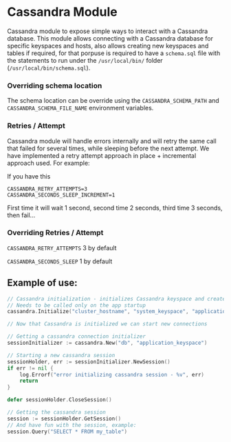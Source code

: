 # Cassandra Module

Cassandra module to expose simple ways to interact with a Cassandra database.
This module allows connecting with a Cassandra database for specific keyspaces and hosts, also allows creating new 
keyspaces and tables if required, for that porpuse is required to have a `schema.sql` file with the statements to run 
under the `/usr/local/bin/` folder (`/usr/local/bin/schema.sql`).

### Overriding schema location
The schema location can be override using the `CASSANDRA_SCHEMA_PATH` and `CASSANDRA_SCHEMA_FILE_NAME` environment variables.

### Retries / Attempt
Cassandra module will handle errors internally and will retry the same call that failed for several times, while sleeping before the next attempt.
We have implemented a retry attempt approach in place + incremental approach used. For example: 

If you have this
```
CASSANDRA_RETRY_ATTEMPTS=3
CASSANDRA_SECONDS_SLEEP_INCREMENT=1
```
First time it will wait 1 second, second time 2 seconds, third time 3 seconds, then fail... 

### Overriding Retries / Attempt
`CASSANDRA_RETRY_ATTEMPTS` 3 by default

`CASSANDRA_SECONDS_SLEEP` 1 by default 

## Example of use:

``` go
// Cassandra initialization - initializes Cassandra keyspace and creates tables if required
// Needs to be called only on the app startup
cassandra.Initialize("cluster_hostname", "system_keyspace", "application_keyspace", 120*time.Second)

// Now that Cassandra is initialized we can start new connections

// Getting a cassandra connection initializer
sessionInitializer := cassandra.New("db", "application_keyspace")

// Starting a new cassandra session
sessionHolder, err := sessionInitializer.NewSession()
if err != nil {
    log.Errorf("error initializing cassandra session - %v", err)
    return
}

defer sessionHolder.CloseSession()

// Getting the cassandra session
session := sessionHolder.GetSession()
// And have fun with the session, example:
session.Query("SELECT * FROM my_table")
```
